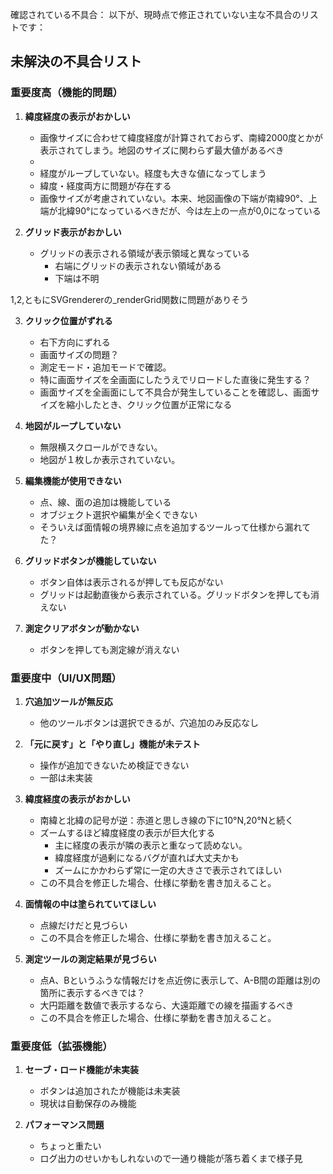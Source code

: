 確認されている不具合：
以下が、現時点で修正されていない主な不具合のリストです：

## 未解決の不具合リスト

### 重要度高（機能的問題）

1. **緯度経度の表示がおかしい**
   - 画像サイズに合わせて緯度経度が計算されておらず、南緯2000度とかが表示されてしまう。地図のサイズに関わらず最大値があるべき
   - 
   - 経度がループしていない。経度も大きな値になってしまう
   - 緯度・経度両方に問題が存在する
   - 画像サイズが考慮されていない。本来、地図画像の下端が南緯90°、上端が北緯90°になっているべきだが、今は左上の一点が0,0になっている

2. **グリッド表示がおかしい**
   - グリッドの表示される領域が表示領域と異なっている
      - 右端にグリッドの表示されない領域がある
      - 下端は不明

1,2,ともにSVGrendererの_renderGrid関数に問題がありそう

3. **クリック位置がずれる**
   - 右下方向にずれる
   - 画面サイズの問題？
   - 測定モード・追加モードで確認。
   - 特に画面サイズを全画面にしたうえでリロードした直後に発生する？
   - 画面サイズを全画面にして不具合が発生していることを確認し、画面サイズを縮小したとき、クリック位置が正常になる

4. **地図がループしていない**
   - 無限横スクロールができない。
   - 地図が１枚しか表示されていない。

5. **編集機能が使用できない**
   - 点、線、面の追加は機能している
   - オブジェクト選択や編集が全くできない
   - そういえば面情報の境界線に点を追加するツールって仕様から漏れてた？

6. **グリッドボタンが機能していない**
   - ボタン自体は表示されるが押しても反応がない
   - グリッドは起動直後から表示されている。グリッドボタンを押しても消えない

7. **測定クリアボタンが動かない**
   - ボタンを押しても測定線が消えない

### 重要度中（UI/UX問題）
1. **穴追加ツールが無反応**
   - 他のツールボタンは選択できるが、穴追加のみ反応なし

2. **「元に戻す」と「やり直し」機能が未テスト**
   - 操作が追加できないため検証できない
   - 一部は未実装

3. **緯度経度の表示がおかしい**
   - 南緯と北緯の記号が逆：赤道と思しき線の下に10°N,20°Nと続く
   - ズームするほど緯度経度の表示が巨大化する
      - 主に経度の表示が隣の表示と重なって読めない。
      - 緯度経度が過剰になるバグが直れば大丈夫かも
      - ズームにかかわらず常に一定の大きさで表示されてほしい
   - この不具合を修正した場合、仕様に挙動を書き加えること。

4. **面情報の中は塗られていてほしい**
   - 点線だけだと見づらい
   - この不具合を修正した場合、仕様に挙動を書き加えること。

5. **測定ツールの測定結果が見づらい**
   - 点A、Bというふうな情報だけを点近傍に表示して、A-B間の距離は別の箇所に表示するべきでは？
   - 大円距離を数値で表示するなら、大遠距離での線を描画するべき
   - この不具合を修正した場合、仕様に挙動を書き加えること。

### 重要度低（拡張機能）
1. **セーブ・ロード機能が未実装**
   - ボタンは追加されたが機能は未実装
   - 現状は自動保存のみ機能

2. **パフォーマンス問題**
   - ちょっと重たい
   - ログ出力のせいかもしれないので一通り機能が落ち着くまで様子見